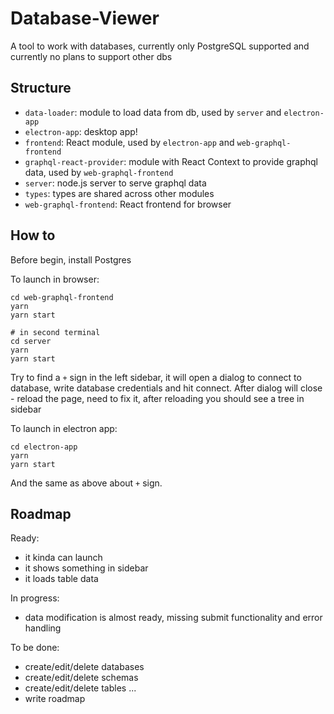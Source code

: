 # Database-Viewer

A tool to work with databases, currently only PostgreSQL supported and currently no plans to support other dbs

## Structure

- `data-loader`: module to load data from db, used by `server` and `electron-app`
- `electron-app`: desktop app!
- `frontend`: React module, used by `electron-app` and `web-graphql-frontend`
- `graphql-react-provider`: module with React Context to provide graphql data, used by `web-graphql-frontend`
- `server`: node.js server to serve graphql data
- `types`: types are shared across other modules
- `web-graphql-frontend`: React frontend for browser

## How to

Before begin, install Postgres

To launch in browser:
```shell
cd web-graphql-frontend
yarn
yarn start

# in second terminal
cd server
yarn
yarn start
```

Try to find a `+` sign in the left sidebar, it will open a dialog to connect to database, write database credentials and hit connect.
After dialog will close - reload the page, need to fix it, after reloading you should see a tree in sidebar

To launch in electron app:
```shell
cd electron-app
yarn
yarn start
```

And the same as above about `+` sign.

## Roadmap

Ready:

- it kinda can launch
- it shows something in sidebar
- it loads table data

In progress:

- data modification is almost ready, missing submit functionality and error handling

To be done:

- create/edit/delete databases
- create/edit/delete schemas
- create/edit/delete tables
...
- write roadmap
